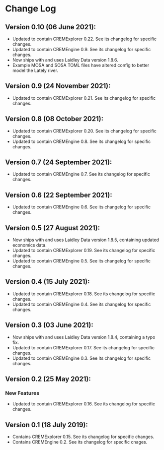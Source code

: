# Change Log

## Version 0.10 (06 June 2021):
* Updated to contain CREMExplorer 0.22. See its changelog for specific changes.
* Updated to contain CREMEngine 0.9. See its changelog for specific changes.
* Now ships with and uses Laidley Data version 1.8.6.  
* Example MOSA and SOSA TOML files have altered config to better model the Lately river.

## Version 0.9 (24 November 2021):
* Updated to contain CREMExplorer 0.21. See its changelog for specific changes.

## Version 0.8 (08 October 2021):
* Updated to contain CREMExplorer 0.20. See its changelog for specific changes.
* Updated to contain CREMEngine 0.8. See its changelog for specific changes.

## Version 0.7 (24 September 2021):
* Updated to contain CREMEngine 0.7. See its changelog for specific changes.

## Version 0.6 (22 September 2021):
* Updated to contain CREMEngine 0.6. See its changelog for specific changes.

## Version 0.5 (27 August 2021):
* Now ships with and uses Laidley Data version 1.8.5, containing updated economics data.
* Updated to contain CREMExplorer 0.19. See its changelog for specific changes.
* Updated to contain CREMEngine 0.5. See its changelog for specific changes.

## Version 0.4 (15 July 2021):
* Updated to contain CREMExplorer 0.18. See its changelog for specific changes.
* Updated to contain CREMEngine 0.4. See its changelog for specific changes.

## Version 0.3 (03 June 2021):
* Now ships with and uses Laidley Data version 1.8.4, containing a typo fix.
* Updated to contain CREMExplorer 0.17. See its changelog for specific changes.
* Updated to contain CREMEngine 0.3. See its changelog for specific changes.

## Version 0.2 (25 May 2021):
### New Features
* Updated to contain CREMExplorer 0.16. See its changelog for specific changes.

## Version 0.1 (18 July 2019):
* Contains CREMExplorer 0.15. See its changelog for specific changes.
* Contains CREMEngine 0.2. See its changelog for specific cnages.
